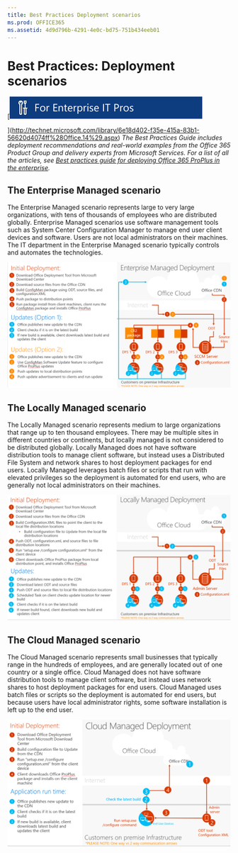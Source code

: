 ```yaml
---
title: Best Practices Deployment scenarios
ms.prod: OFFICE365
ms.assetid: 4d9d796b-4291-4e0c-bd75-751b434eeb01
---
```



# Best Practices: Deployment scenarios
 [![Help for Office 365 IT Pros](images/0d973495-46cc-42dc-a26e-87933e8b0a6b.png)
  
    
    
](http://technet.microsoft.com/library/6e18d402-f35e-415a-83b1-56620d4074ff%28Office.14%29.aspx) *The Best Practices Guide includes deployment recommendations and real-world examples from the Office 365 Product Group and delivery experts from Microsoft Services. For a list of all the articles, see  [Best practices guide for deploying Office 365 ProPlus in the enterprise](best-practices-guide-for-deploying-office-365-proplus-in-the-enterprise.md).* 
## The Enterprise Managed scenario
<a name="Enterprise"> </a>

The Enterprise Managed scenario represents large to very large organizations, with tens of thousands of employees who are distributed globally. Enterprise Managed scenarios use software management tools such as System Center Configuration Manager to manage end user client devices and software. Users are not local administrators on their machines. The IT department in the Enterprise Managed scenario typically controls and automates the technologies.
  
    
    

  
    
    
![Enterprise Managed deployment](images/180d081a-aad7-40f9-bb18-ff65ff166530.png)
  
    
    

  
    
    

  
    
    

## The Locally Managed scenario
<a name="Local"> </a>

The Locally Managed scenario represents medium to large organizations that range up to ten thousand employees. There may be multiple sites in different countries or continents, but locally managed is not considered to be distributed globally. Locally Managed does not have software distribution tools to manage client software, but instead uses a Distributed File System and network shares to host deployment packages for end users. Locally Managed leverages batch files or scripts that run with elevated privileges so the deployment is automated for end users, who are generally not local administrators on their machines.
  
    
    

  
    
    
![Locally Managed deployment](images/067af377-022d-4a4b-aa04-993669398ebc.png)
  
    
    

  
    
    

  
    
    

## The Cloud Managed scenario
<a name="Cloud"> </a>

The Cloud Managed scenario represents small businesses that typically range in the hundreds of employees, and are generally located out of one country or a single office. Cloud Managed does not have software distribution tools to manage client software, but instead uses network shares to host deployment packages for end users. Cloud Managed uses batch files or scripts so the deployment is automated for end users, but because users have local administrator rights, some software installation is left up to the end user.
  
    
    

  
    
    
![Cloud Managed deployment](images/f1468c2b-b347-4f55-b6b7-0fa9e23a7e97.png)
  
    
    

  
    
    

  
    
    

